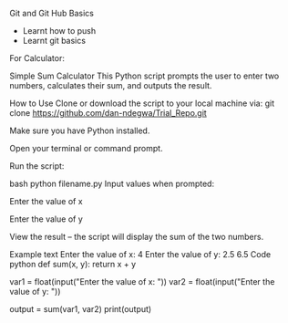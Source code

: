 Git and Git Hub Basics

- Learnt how to push
- Learnt git basics

For Calculator:

Simple Sum Calculator
This Python script prompts the user to enter two numbers, calculates their sum, and outputs the result.

How to Use
Clone or download the script to your local machine via: git clone https://github.com/dan-ndegwa/Trial_Repo.git

Make sure you have Python installed.

Open your terminal or command prompt.

Run the script:

bash
python filename.py
Input values when prompted:

Enter the value of x

Enter the value of y

View the result – the script will display the sum of the two numbers.

Example
text
Enter the value of x: 4
Enter the value of y: 2.5
6.5
Code
python
def sum(x, y):
    return x + y

var1 = float(input("Enter the value of x: "))
var2 = float(input("Enter the value of y: "))

output = sum(var1, var2)
print(output)
